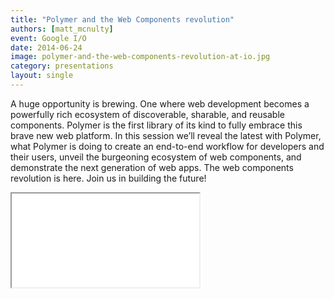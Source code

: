 ```yaml
---
title: "Polymer and the Web Components revolution"
authors: [matt_mcnulty]
event: Google I/O
date: 2014-06-24
image: polymer-and-the-web-components-revolution-at-io.jpg
category: presentations
layout: single
---
```


A huge opportunity is brewing. One where web development becomes a powerfully
rich ecosystem of discoverable, sharable, and reusable components. Polymer is
the first library of its kind to fully embrace this brave new web platform. In
this session we’ll reveal the latest with Polymer, what Polymer is doing to
create an end-to-end workflow for developers and their users, unveil the
burgeoning ecosystem of web components, and demonstrate the next generation of
web apps. The web components revolution is here. Join us in building the future!

<!-- Read more -->

<div class="video-wrap">
    <iframe src="//www.youtube.com/embed/yRbOSdAe_JU"></iframe>
</div>
